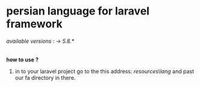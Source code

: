 # persian language for laravel framework
###### available versions : -> 5.8.*
**how to use ?**
1. in to your laravel project go to the this address: *resources\lang* and past our fa directory in there.
